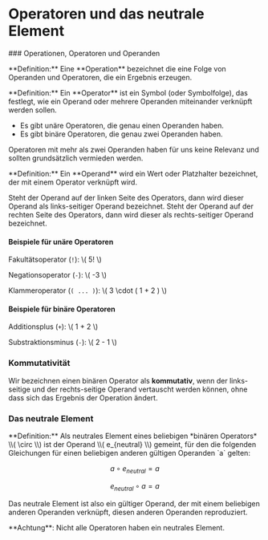 # Operatoren und das neutrale Element

### Operationen, Operatoren und Operanden 

<p class="alert alert-primary" markdown="1">
**Definition:** Eine **Operation** bezeichnet die eine Folge von Operanden und Operatoren, die ein Ergebnis erzeugen.
</p> 

<p class="alert alert-primary" markdown="1">
**Definition:** Ein **Operator** ist ein Symbol (oder Symbolfolge), das festlegt, wie ein Operand oder mehrere Operanden miteinander verknüpft werden sollen.
</p>


* Es gibt unäre Operatoren, die genau einen Operanden haben. 
* Es gibt binäre Operatoren, die genau zwei Operanden haben.

Operatoren mit mehr als zwei Operanden haben für uns keine Relevanz und sollten grundsätzlich vermieden werden.

<p class="alert alert-primary" markdown="1">
**Definition:** Ein **Operand** wird ein Wert oder Platzhalter bezeichnet, der mit einem Operator verknüpft wird.
</p>

Steht der Operand auf der linken Seite des Operators, dann wird dieser Operand als links-seitiger Operand bezeichnet. Steht der Operand auf der rechten Seite des Operators, dann wird dieser als rechts-seitiger Operand bezeichnet.

#### Beispiele für unäre Operatoren

Fakultätsoperator (`!`):  \\( 5! \\) 

Negationsoperator (`-`): \\( -3 \\)

Klammeroperator (`( ... )`):  \\( 3 \cdot ( 1 + 2 ) \\)

#### Beispiele für binäre Operatoren

Additionsplus (`+`): \\( 1 + 2 \\)

Substraktionsminus (`-`): \\( 2 - 1 \\)

### Kommutativität

Wir bezeichnen einen binären Operator als **kommutativ**, wenn der links-seitige und der rechts-seitige Operand vertauscht werden können, ohne dass sich das Ergebnis der Operation ändert. 

### Das neutrale Element

<div class="alert alert-primary" markdown="1">
**Definition:** Als neutrales Element eines beliebigen *binären Operators* \\( \circ \\) ist der Operand \\( e_{neutral} \\) gemeint, für den die folgenden Gleichungen für einen beliebigen anderen gültigen Operanden `a` gelten: 

$$
a \circ e_{neutral} = a
$$

$$
e_{neutral} \circ a = a
$$
</div>

Das neutrale Element ist also ein gültiger Operand, der mit einem beliebigen anderen Operanden verknüpft, diesen anderen Operanden reproduziert. 

<p class="alert alert-warning" markdown="1">
**Achtung**: Nicht alle Operatoren haben ein neutrales Element. 
</p> 
